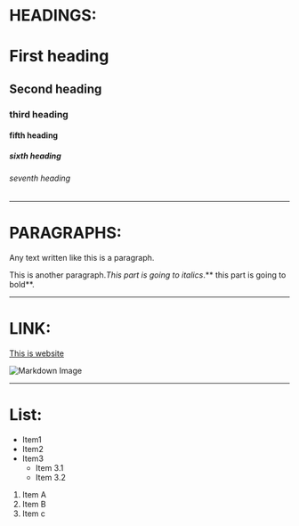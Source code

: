 # HEADINGS:

# First heading
## Second heading
### third heading
#### fifth heading
##### sixth heading
###### seventh heading

---

# PARAGRAPHS:

Any text written like this is a paragraph.

This is another paragraph.*This part is going to italics*.** this part is going to bold**.

---

# LINK:

[This is website](https:/yush.dev)

![Markdown Image](https://images.unsplash.com/photo-1509043759401-136742328bb3?q=80&w=1535&auto=format&fit=crop&ixlib=rb-4.0.3&ixid=M3wxMjA3fDB8MHxwaG90by1wYWdlfHx8fGVufDB8fHx8fA%3D%3D)

---
# List:

- Item1
- Item2
- Item3
    - Item 3.1
    - Item 3.2

1. Item A
2. Item B
3. Item c
